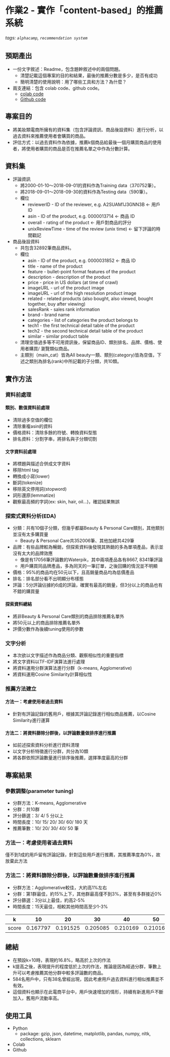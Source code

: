# 作業2 - 實作「content-based」的推薦系統

###### tags: `alphacamp`, `recommendation system`

## 預期產出

- 一份文字敘述：Readme，包含題幹敘述中的兩個問題。
	- 清楚記載這個專案的目的和結果，最後的推薦分數是多少，是否有成功
 	- 簡明清楚的使用說明：用了哪些工具和方法？為什麼？
- 兩支連結：包含 colab code、github code。
 	- [colab code](https://colab.research.google.com/drive/1BQbp7WVp10GIXn9nt82xVXcDiHlFQqMH?usp=sharing)
 	- [Github code](https://github.com/chen2369/data-course-sample)

## 專案目的

- 將美妝類電商所擁有的資料集（包含評論資訊、商品後設資料）進行分析，以過去資料來推薦使用者會購買的商品。
- 評估方式：以過去資料作為依據，推薦k個商品給最後一個月購買商品的使用者，將使用者購買的商品是否在推薦名單之中作為分數計算。

## 資料集

- 評論資訊
	- 將2000-01-10～2018-09-01的資料作為Training data（370752筆）。
	- 將2018-09-01～2018-09-30的資料作為Testing data（590筆）。
	- 欄位
		- reviewerID - ID of the reviewer, e.g. A2SUAM1J3GNN3B ← 用戶 ID
		- asin - ID of the product, e.g. 0000013714 ← 商品 ID
		- overall - rating of the product ← 用戶對商品的評分
		- unixReviewTime - time of the review (unix time) ← 留下評論的時間戳記
- 商品後設資料
	- 共包含32892筆商品資料。
	- 欄位
		- asin - ID of the product, e.g. 0000031852 ← 商品 ID
		- title - name of the product
		- feature - bullet-point format features of the product
		- description - description of the product
		- price - price in US dollars (at time of crawl)
		- imageURL - url of the product image
		- imageURL - url of the high resolution product image
		- related - related products (also bought, also viewed, bought together, buy after viewing)
		- salesRank - sales rank information
		- brand - brand name
		- categories - list of categories the product belongs to
		- tech1 - the first technical detail table of the product
		- tech2 - the second technical detail table of the product
		- similar - similar product table
	- 清理空值過多等不可用資訊後，保留商品ID、類別排名、品牌、價格、使用者購買/ 瀏覽類似商品。
	- 主類別（main_cat）皆為All beauty一類、類別(category)皆為空值，下述之類別為排名(rank)中所記載的子分類，共10類。
	
## 實作方法

### 資料前處理

#### 類別、數值資料前處理
- 清除過多空值的欄位
- 清除重複asin的資料
- 價格資料：清除多餘的符號、轉換資料型態
- 排名資料：分割字串，將排名與子分類切割

#### 文字資料前處理
- 將標題與描述合併成文字資料
- 移除html tag
- 轉換成小寫(lower)
- 斷詞(tokenize)
- 移除英文停用詞(stopword)
- 詞形還原(lemmatize)
- 觀察最高頻的字詞(ex: skin, hair, oil...)，確認結果無誤

### 探索式資料分析(EDA)

- 分類：共有10個子分類，但幾乎都屬Beauty & Personal Care類別，其他類別並沒有太多購買量
  - Beauty & Personal Care共352006筆、其他加總共429筆
- 品牌：有些品牌較為暢銷，但探索資料後發現其熱銷的多為單項產品，表示並沒有太大的品牌效應
  - 像是有17056筆評論數的Waterpik，其中兩項產品各有8667, 8341筆評論
  - 用戶購買同品牌產品，多為同天的一筆訂單，之後回購的情況並不明顯
- 價格：95%的商品均在50元以下，且高銷量商品均為低價產品
- 排名：排名部分看不出明顯分布樣態
- 評論：5分評論佔據約6成的評論，確實有最高的銷量，但3分以上的商品也有不錯的購買量

#### 探索資料總結

- 將非Beauty & Personal Care類別的商品排除推薦名單外
- 將50元以上的商品排除推薦名單外
- 評價分數作為後續tuning使用的參數

### 文字分析

- 本次欲以文字描述作為商品分類、觀察相似性的重要指標
- 將文字資料以TF-IDF演算法進行處理
- 將資料運用分群演算法進行分群（k-means, Agglomerative)
- 將資料運用Cosine Similarity計算相似性

### 推薦方法建立

#### 方法一：考慮使用者過去資料

- 針對有評論記錄的舊用戶，根據其評論記錄進行相似商品推薦，以Cosine Similarity進行運算

#### 方法二：將資料篩除分群後，以評論數量做排序進行推薦

- 如前述探索資料分析進行資料清理
- 以文字分析特徵進行分群，共分為10類
- 將各群依照評論數量進行排序後推薦，選擇準度最高的分群

## 專案結果

### 參數調整(parameter tuning)

- 分群方法：K-means, Agglomerative
- 分群：共10群
- 評分篩選：3/ 4/ 5 分以上
- 時間長度：10/ 15/ 20/ 30/ 60/ 180 天
- 推薦筆數：10/ 20/ 30/ 40/ 50 筆

### 方法一：考慮使用者過去資料

僅不到1成的用戶留有評論記錄，針對這些用戶進行推薦，其推薦準度為0%，故放棄此方法

### 方法二：將資料篩除分群後，以評論數量做排序進行推薦

- 分群方法：Agglomerative較佳，大約高1%左右
- 分群：第1群最佳，約15%上下，其他群最高僅不到3%，甚至有多群接近0%
- 評分篩選：3分以上最佳，約高2-5%
- 時間長度：15天最佳，相較其他時間高至少1-3%

|   k   | 10 | 20 | 30 | 40 | 50 |
| ----- | -------- | -------- | -------- | -------- | -------- |
| score | 0.167797 | 0.191525 | 0.205085 | 0.210169 | 0.210169 |

## 總結

- 在預設k=10時，表現約16.8%，略高於上次的作法
- k提高之後，表現提升的程度低於上次的作法，推論是因為經過分群，筆數上升可以考慮推薦其他分群中較多評論數的商品。
- 584名用戶中，只有38名曾經出現，因此考慮用戶過去資料進行相似推薦並不有效。
- 這個資料也顯示在此電商平台中，用戶快速增加的情形，持續有新進用戶不斷加入，舊用戶流動率高。

## 使用工具

- Python
	- package: gzip, json, datetime, matplotlib, pandas, numpy, nltk, collections, sklearn
- Colab
- Github
